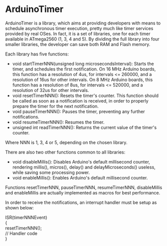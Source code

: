 ArduinoTimer
============

ArduinoTimer is a library, which aims at providing developers with means to schedule asynchronous timer execution, pretty much like timer services provided by real OSes. In fact, it is a set of libraries, one for each timer available in ATmega2560 (1, 3, 4 and 5). By dividing the full library into four smaller libraries, the developer can save both RAM and Flash memory.

Each library has five functions:
- void startTimerNNN(unsigned long microsecondsInterval): Starts the timer, and schedules the first notification. On 16 MHz Arduino boards, this function has a resolution of 4us, for intervals <= 260000, and a resolution of 16us for other intervals. On 8 MHz Arduino boards, this function has a resolution of 8us, for intervals <= 520000, and a resolution of 32us for other intervals. 
- void resetTimerNNN(): Resets the timer's counter. This function should be called as soon as a notification is received, in order to properly prepare the timer for the next notification.
- void pauseTimerNNN(): Pauses the timer, preventing any further notifications.
- void resumeTimerNNN(): Resumes the timer.
- unsigned int readTimerNNN(): Returns the current value of the timer's counter.

Where NNN is 1, 3, 4 or 5, depending on the chosen library.

There are also two other functions common to all libraries:
- void disableMillis(): Disables Arduino's default millisecond counter, rendering millis(), micros(), delay() and delayMicroseconds() useless, while saving some processing power.
- void enableMillis(): Enables Arduino's default millisecond counter.

Functions resetTimerNNN, pauseTimerNNN, resumeTimerNNN, disableMillis and enableMillis are actually implemented as macros for best performance.

In order to receive the notifications, an interrupt handler must be setup as shown below:

ISR(timerNNNEvent)<br/>{<br/>  resetTimerNNN();<br/>  // Handler code<br/>}
